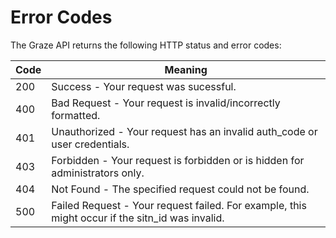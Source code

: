 # <a name="HTTP"></a> Error Codes 

The Graze API returns the following HTTP status and error codes:

Code | Meaning
---------- | -------
200 | Success - Your request was sucessful.
400 | Bad Request - Your request is invalid/incorrectly formatted.
401 | Unauthorized - Your request has an invalid auth_code or user credentials.
403 | Forbidden - Your request is forbidden or is hidden for administrators only.
404 | Not Found - The specified request could not be found.
500 | Failed Request - Your request failed. For example, this might occur if the sitn_id was invalid.
